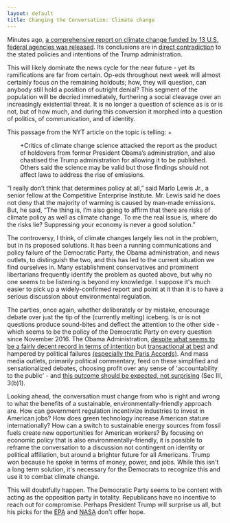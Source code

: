 ```yaml
---
layout: default
title: Changing the Conversation: Climate change
---
```


Minutes ago, [a comprehensive report on climate change funded by 13 U.S. federal agencies was released](https://science2017.globalchange.gov/). <!--excerpt--> Its conclusions are in [direct contradiction](https://www.nytimes.com/2017/11/03/climate/us-climate-report.html?hp&action=click&pgtype=Homepage&clickSource=story-heading&module=first-column-region&region=top-news&WT.nav=top-news) to the stated policies and intentions of the Trump administration.

This will likely dominate the news cycle for the near future - yet its ramifications are far from certain. Op-eds throughout next week will almost certainly focus on the remaining holdouts; how, they will question, can anybody still hold a position of outright denial? This segment of the population will be decried immediately, furthering a social cleavage over an increasingly existential threat. It is no longer a question of science as is or is not, but of how much, and during this conversion it morphed into a question of politics, of communication, and of identity.

This passage from the NYT article on the topic is telling:
+<p style="padding-left: 30px;">
+Critics of climate change science attacked the report as the product of holdovers from former President Obama’s administration, and also chastised the Trump administration for allowing it to be published. Others said the science may be valid but those findings should not affect laws to address the rise of emissions.

“I really don’t think that determines policy at all,” said Marlo Lewis Jr., a senior fellow at the Competitive Enterprise Institute. Mr. Lewis said he does not deny that the majority of warming is caused by man-made emissions. But, he said, “The thing is, I’m also going to affirm that there are risks of climate policy as well as climate change. To me the real issue is, where do the risks lie? Suppressing your economy is never a good solution.” </p>

The controversy, I think, of climate changes largely lies not in the problem, but in its proposed solutions. It has been a running communications and policy failure of the Democratic Party, the Obama administration, and news outlets, to distinguish the two, and this has led to the current situation we find ourselves in. Many establishment conservatives and prominent libertarians frequently identify the problem as quoted above, but why no one seems to be listening is beyond my knowledge. I suppose it's much easier to pick up a widely-confirmed report and point at it than it is to have a serious discussion about environmental regulation.

The parties, once again, whether deliberately or by mistake, encourage debate over just the tip of the (currently melting) iceberg. Is or is not questions produce sound-bites and deflect the attention to the other side - which seems to be the policy of the Democratic Party on every question since November 2016. The Obama Administration, [despite what seems to be a fairly decent record in terms of intention](http://nationswell.com/15-experts-obamas-environmental-legacy/) but [transactional at best](https://www.dailykos.com/stories/2015/4/2/1375169/-Obama-s-Complicated-and-Contradictory-Environmental-Record-in-Two-Press-Releases) and hampered by political failures [(especially the Paris Accords)](http://www.cnn.com/2017/05/09/politics/obama-climate-change-paris-agreement-italy/index.html). And mass media outlets, primarily political commentary, feed on these simplified and sensationalized debates, choosing profit over any sense of 'accountability to the public' - and [this outcome should be expected, not surprising](https://www.law.cornell.edu/supct/html/08-205.ZO.html) (Sec III, 3(b)1).

Looking ahead, the conversation must change from who is right and wrong to what the benefits of a sustainable, environmentally-friendly approach are. How can government regulation incentivize industries to invest in American jobs? How does green technology  increase American stature internationally? How can a switch to sustainable energy sources from fossil fuels create new opportunities for American workers? By focusing on economic policy that is also environmentally-friendly, it is possible to reframe the conversation to a discussion not contingent on identity or political affiliation, but around a brighter future for all Americans. Trump won because he spoke in terms of money, power, and jobs. While this isn't a long term solution, it's necessary for the Democrats to recognize this and use it to combat climate change.

This will doubtfully happen. The Democratic Party seems to be content with acting as the opposition party in totality. Republicans have no incentive to reach out for compromise. Perhaps President Trump will surprise us all, but his picks for the [EPA](https://www.scientificamerican.com/article/trump-picks-top-climate-skeptic-to-lead-epa-transition/) and [NASA](https://www.politico.com/story/2017/09/01/marco-rubio-bill-nelson-trump-nasa-jim-bridenstine-242269) don't offer hope.
